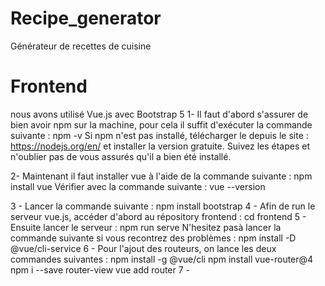 # Recipe_generator
Générateur de recettes de cuisine


# Frontend
nous avons utilisé Vue.js avec Bootstrap 5
1- Il faut d'abord s'assurer de bien avoir npm sur la machine, pour cela il suffit d'exécuter la commande suivante : npm -v
    Si npm n'est pas installé, télécharger le depuis le site : https://nodejs.org/en/ et installer la version gratuite.
    Suivez les étapes et n'oublier pas de vous assurés qu'il a bien été installé.

2- Maintenant il faut installer vue à l'aide de la commande suivante : npm install vue
    Vérifier avec la commande suivante : vue --version
 
3 - Lancer la commande suivante : npm install bootstrap
4 - Afin de run le serveur vue.js, accéder d'abord au répository frontend : cd frontend 
5 - Ensuite lancer le serveur :  npm run serve
    N'hesitez pasà lancer la commande suivante si vous recontrez des problèmes : npm install -D @vue/cli-service
6 - Pour l'ajout des routeurs, on lance les deux commandes suivantes : 
    npm install -g @vue/cli
    npm install vue-router@4
    npm i --save router-view
    vue add router
7 - 